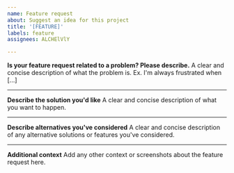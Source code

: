 ```yaml
---
name: Feature request
about: Suggest an idea for this project
title: '[FEATURE]'
labels: feature
assignees: ALCHElVlY

---
```


**Is your feature request related to a problem? Please describe.**
A clear and concise description of what the problem is. Ex. I'm always frustrated when [...]


---

**Describe the solution you'd like**
A clear and concise description of what you want to happen.


---

**Describe alternatives you've considered**
A clear and concise description of any alternative solutions or features you've considered.


---

**Additional context**
Add any other context or screenshots about the feature request here.

